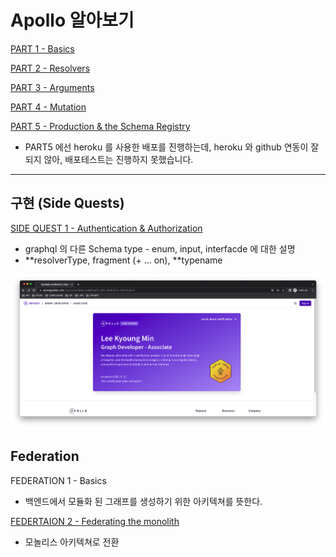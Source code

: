 # Apollo 알아보기

<a href="https://www.apollographql.com/tutorials/lift-off-part1/">PART 1 - Basics</a>

<a href="https://www.apollographql.com/tutorials/lift-off-part2/">PART 2 - Resolvers</a>

<a href="https://www.apollographql.com/tutorials/lift-off-part3/">PART 3 - Arguments</a>

<a href="https://www.apollographql.com/tutorials/lift-off-part4/">PART 4 - Mutation</a>

<a href="https://www.apollographql.com/tutorials/lift-off-part5/">PART 5 - Production & the Schema Registry</a>

- PART5 에선 heroku 를 사용한 배포를 진행하는데, heroku 와 github 연동이 잘 되지 않아, 배포테스트는 진행하지 못했습니다.

<hr/>

## 구현 (Side Quests)

<a href="https://www.apollographql.com/tutorials/side-quest-auth/">SIDE QUEST 1 - Authentication & Authorization</a>

- graphql 의 다른 Schema type - enum, input, interfacde 에 대한 설명
- **resolverType, fragment (+ ... on), **typename

<img src="./basic_tutorial_certification.png" alt='튜토리얼 인증' />

## Federation

<a herf="https://www.apollographql.com/tutorials/voyage-part1/">FEDERATION 1 - Basics</a>

- 백엔드에서 모듈화 된 그래프를 생성하기 위한 아키텍쳐를 뜻한다.

<a href="https://www.apollographql.com/tutorials/voyage-part2/">FEDERTAION 2 - Federating the monolith</a>

- 모놀리스 아키텍쳐로 전환
